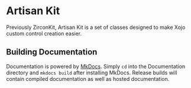 # Artisan Kit
Previously ZirconKit, Artisan Kit is a set of classes designed to make Xojo custom control creation easier.

## Building Documentation

Documentation is powered by [MkDocs](http://www.mkdocs.org/). Simply `cd` into the Documentation directory and `mkdocs build` after installing MkDocs. Release builds will contain compiled documentation as well as hosted documentation.
